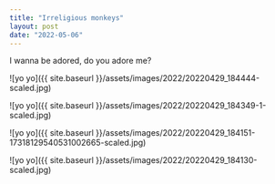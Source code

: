 ```yaml
---
title: "Irreligious monkeys"
layout: post
date: "2022-05-06"
---
```


I wanna be adored, do you adore me?

![yo yo]({{ site.baseurl }}/assets/images/2022/20220429_184444-scaled.jpg)

![yo yo]({{ site.baseurl }}/assets/images/2022/20220429_184349-1-scaled.jpg)

![yo yo]({{ site.baseurl }}/assets/images/2022/20220429_184151-17318129540531002665-scaled.jpg)

![yo yo]({{ site.baseurl }}/assets/images/2022/20220429_184130-scaled.jpg)
